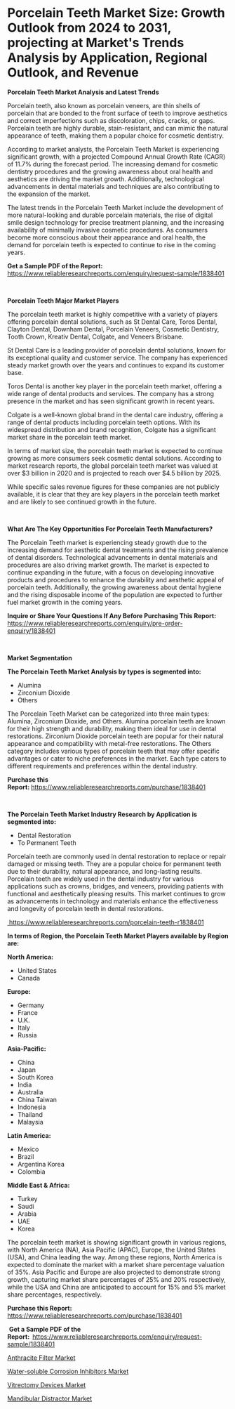 <p><h1>Porcelain Teeth Market Size: Growth Outlook from 2024 to 2031, projecting at Market's Trends Analysis by Application, Regional Outlook, and Revenue</h1></p><p><strong>Porcelain Teeth Market Analysis and Latest Trends</strong></p>
<p><p>Porcelain teeth, also known as porcelain veneers, are thin shells of porcelain that are bonded to the front surface of teeth to improve aesthetics and correct imperfections such as discoloration, chips, cracks, or gaps. Porcelain teeth are highly durable, stain-resistant, and can mimic the natural appearance of teeth, making them a popular choice for cosmetic dentistry.</p><p>According to market analysts, the Porcelain Teeth Market is experiencing significant growth, with a projected Compound Annual Growth Rate (CAGR) of 11.7% during the forecast period. The increasing demand for cosmetic dentistry procedures and the growing awareness about oral health and aesthetics are driving the market growth. Additionally, technological advancements in dental materials and techniques are also contributing to the expansion of the market.</p><p>The latest trends in the Porcelain Teeth Market include the development of more natural-looking and durable porcelain materials, the rise of digital smile design technology for precise treatment planning, and the increasing availability of minimally invasive cosmetic procedures. As consumers become more conscious about their appearance and oral health, the demand for porcelain teeth is expected to continue to rise in the coming years.</p></p>
<p><strong>Get a Sample PDF of the Report:&nbsp;</strong> <a href="https://www.reliableresearchreports.com/enquiry/request-sample/1838401">https://www.reliableresearchreports.com/enquiry/request-sample/1838401</a></p>
<p>&nbsp;</p>
<p><strong>Porcelain Teeth Major Market Players</strong></p>
<p><p>The porcelain teeth market is highly competitive with a variety of players offering porcelain dental solutions, such as St Dental Care, Toros Dental, Clayton Dental, Downham Dental, Porcelain Veneers, Cosmetic Dentistry, Tooth Crown, Kreativ Dental, Colgate, and Veneers Brisbane. </p><p>St Dental Care is a leading provider of porcelain dental solutions, known for its exceptional quality and customer service. The company has experienced steady market growth over the years and continues to expand its customer base.</p><p>Toros Dental is another key player in the porcelain teeth market, offering a wide range of dental products and services. The company has a strong presence in the market and has seen significant growth in recent years.</p><p>Colgate is a well-known global brand in the dental care industry, offering a range of dental products including porcelain teeth options. With its widespread distribution and brand recognition, Colgate has a significant market share in the porcelain teeth market.</p><p>In terms of market size, the porcelain teeth market is expected to continue growing as more consumers seek cosmetic dental solutions. According to market research reports, the global porcelain teeth market was valued at over $3 billion in 2020 and is projected to reach over $4.5 billion by 2025.</p><p>While specific sales revenue figures for these companies are not publicly available, it is clear that they are key players in the porcelain teeth market and are likely to see continued growth in the future.</p></p>
<p>&nbsp;</p>
<p><strong>What Are The Key Opportunities For Porcelain Teeth Manufacturers?</strong></p>
<p><p>The Porcelain Teeth market is experiencing steady growth due to the increasing demand for aesthetic dental treatments and the rising prevalence of dental disorders. Technological advancements in dental materials and procedures are also driving market growth. The market is expected to continue expanding in the future, with a focus on developing innovative products and procedures to enhance the durability and aesthetic appeal of porcelain teeth. Additionally, the growing awareness about dental hygiene and the rising disposable income of the population are expected to further fuel market growth in the coming years.</p></p>
<p><strong>Inquire or Share Your Questions If Any Before Purchasing This Report:</strong> <a href="https://www.reliableresearchreports.com/enquiry/pre-order-enquiry/1838401">https://www.reliableresearchreports.com/enquiry/pre-order-enquiry/1838401</a></p>
<p>&nbsp;</p>
<p><strong>Market Segmentation</strong></p>
<p><strong>The Porcelain Teeth Market Analysis by types is segmented into:</strong></p>
<p><ul><li>Alumina</li><li>Zirconium Dioxide</li><li>Others</li></ul></p>
<p><p>The Porcelain Teeth Market can be categorized into three main types: Alumina, Zirconium Dioxide, and Others. Alumina porcelain teeth are known for their high strength and durability, making them ideal for use in dental restorations. Zirconium Dioxide porcelain teeth are popular for their natural appearance and compatibility with metal-free restorations. The Others category includes various types of porcelain teeth that may offer specific advantages or cater to niche preferences in the market. Each type caters to different requirements and preferences within the dental industry.</p></p>
<p><strong>Purchase this Report:&nbsp;</strong><a href="https://www.reliableresearchreports.com/purchase/1838401">https://www.reliableresearchreports.com/purchase/1838401</a></p>
<p>&nbsp;</p>
<p><strong>The Porcelain Teeth Market Industry Research by Application is segmented into:</strong></p>
<p><ul><li>Dental Restoration</li><li>To Permanent Teeth</li></ul></p>
<p><p>Porcelain teeth are commonly used in dental restoration to replace or repair damaged or missing teeth. They are a popular choice for permanent teeth due to their durability, natural appearance, and long-lasting results. Porcelain teeth are widely used in the dental industry for various applications such as crowns, bridges, and veneers, providing patients with functional and aesthetically pleasing results. This market continues to grow as advancements in technology and materials enhance the effectiveness and longevity of porcelain teeth in dental restorations.</p></p>
<p><a href="https://www.reliableresearchreports.com/porcelain-teeth-r1838401">&nbsp;https://www.reliableresearchreports.com/porcelain-teeth-r1838401</a></p>
<p><strong>In terms of Region, the Porcelain Teeth Market Players available by Region are:</strong></p>
<p>
    <p> <strong> North America: </strong>
        <ul>
            <li>United States</li>
            <li>Canada</li>
        </ul>
        </p> 
    <p> <strong> Europe: </strong>
        <ul>
            <li>Germany</li>
            <li>France</li>
            <li>U.K.</li>
            <li>Italy</li>
            <li>Russia</li>
        </ul>
        </p> 
    <p> <strong> Asia-Pacific: </strong>
        <ul>
            <li>China</li>
            <li>Japan</li>
            <li>South Korea</li>
            <li>India</li>
            <li>Australia</li>
            <li>China Taiwan</li>
            <li>Indonesia</li>
            <li>Thailand</li>
            <li>Malaysia</li>
        </ul>
        </p> 
    <p> <strong> Latin America: </strong>
        <ul>
            <li>Mexico</li>
            <li>Brazil</li>
            <li>Argentina Korea</li>
            <li>Colombia</li>
        </ul>
        </p> 
    <p> <strong> Middle East & Africa: </strong>
        <ul>
            <li>Turkey</li>
            <li>Saudi</li>
            <li>Arabia</li>
            <li>UAE</li>
            <li>Korea</li>
        </ul>
    </p>
    </p>
<p><p>The porcelain teeth market is showing significant growth in various regions, with North America (NA), Asia Pacific (APAC), Europe, the United States (USA), and China leading the way. Among these regions, North America is expected to dominate the market with a market share percentage valuation of 35%. Asia Pacific and Europe are also projected to demonstrate strong growth, capturing market share percentages of 25% and 20% respectively, while the USA and China are anticipated to account for 15% and 5% market share percentages, respectively.</p></p>
<p><strong>Purchase this Report: </strong><a href="https://www.reliableresearchreports.com/purchase/1838401">https://www.reliableresearchreports.com/purchase/1838401</a></p>
<p>&nbsp;<strong>Get a Sample PDF of the Report:&nbsp;&nbsp;</strong><a href="https://www.reliableresearchreports.com/enquiry/request-sample/1838401">https://www.reliableresearchreports.com/enquiry/request-sample/1838401</a></p>
<p><strong></strong></p>
<p><p><a href="https://view.publitas.com/reportprime-1/anthracite-filter-market-furnishes-information-on-market-share-market-trends-and-market-growth/">Anthracite Filter Market</a></p><p><a href="https://thundering-castanet-c65.notion.site/Water-soluble-Corrosion-Inhibitors-Market-Size-Market-Outlook-and-Market-Forecast-2024-to-2031-cb2279dd890d4f12bc6102cedb641fff">Water-soluble Corrosion Inhibitors Market</a></p><p><a href="https://www.linkedin.com/pulse/decoding-vitrectomy-devices-market-metrics-share-trends-dit9f?trackingId=3zFhO2HEiwsxlwUg2M2zSw%3D%3D">Vitrectomy Devices Market</a></p><p><a href="https://www.linkedin.com/pulse/analyzing-mandibular-distractor-market-global-industry-perspective-gxrqc?trackingId=6J5AlcdExuK9wrYdTOEQrA%3D%3D">Mandibular Distractor Market</a></p></p>